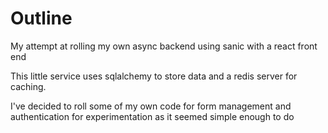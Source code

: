 # Outline

My attempt at rolling my own async backend using sanic with a react front end

This little service uses sqlalchemy to store data and a redis server for caching.

I've decided to roll some of my own code for form management and authentication for experimentation as it seemed simple enough to do